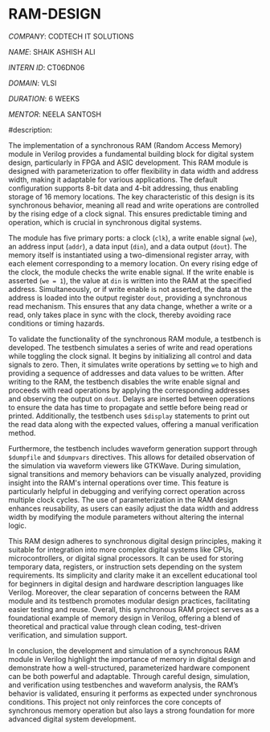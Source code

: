 # RAM-DESIGN

*COMPANY*: CODTECH IT SOLUTIONS 

*NAME*: SHAIK ASHISH ALI

*INTERN ID*: CT06DN06

*DOMAIN*: VLSI

*DURATION*: 6 WEEKS

*MENTOR*: NEELA SANTOSH

#description:

The implementation of a synchronous RAM (Random Access Memory) module in Verilog provides a fundamental building block for digital system design, particularly in FPGA and ASIC development. This RAM module is designed with parameterization to offer flexibility in data width and address width, making it adaptable for various applications. The default configuration supports 8-bit data and 4-bit addressing, thus enabling storage of 16 memory locations. The key characteristic of this design is its synchronous behavior, meaning all read and write operations are controlled by the rising edge of a clock signal. This ensures predictable timing and operation, which is crucial in synchronous digital systems.

The module has five primary ports: a clock (`clk`), a write enable signal (`we`), an address input (`addr`), a data input (`din`), and a data output (`dout`). The memory itself is instantiated using a two-dimensional register array, with each element corresponding to a memory location. On every rising edge of the clock, the module checks the write enable signal. If the write enable is asserted (`we = 1`), the value at `din` is written into the RAM at the specified address. Simultaneously, or if write enable is not asserted, the data at the address is loaded into the output register `dout`, providing a synchronous read mechanism. This ensures that any data change, whether a write or a read, only takes place in sync with the clock, thereby avoiding race conditions or timing hazards.

To validate the functionality of the synchronous RAM module, a testbench is developed. The testbench simulates a series of write and read operations while toggling the clock signal. It begins by initializing all control and data signals to zero. Then, it simulates write operations by setting `we` to high and providing a sequence of addresses and data values to be written. After writing to the RAM, the testbench disables the write enable signal and proceeds with read operations by applying the corresponding addresses and observing the output on `dout`. Delays are inserted between operations to ensure the data has time to propagate and settle before being read or printed. Additionally, the testbench uses `$display` statements to print out the read data along with the expected values, offering a manual verification method.

Furthermore, the testbench includes waveform generation support through `$dumpfile` and `$dumpvars` directives. This allows for detailed observation of the simulation via waveform viewers like GTKWave. During simulation, signal transitions and memory behaviors can be visually analyzed, providing insight into the RAM's internal operations over time. This feature is particularly helpful in debugging and verifying correct operation across multiple clock cycles. The use of parameterization in the RAM design enhances reusability, as users can easily adjust the data width and address width by modifying the module parameters without altering the internal logic.

This RAM design adheres to synchronous digital design principles, making it suitable for integration into more complex digital systems like CPUs, microcontrollers, or digital signal processors. It can be used for storing temporary data, registers, or instruction sets depending on the system requirements. Its simplicity and clarity make it an excellent educational tool for beginners in digital design and hardware description languages like Verilog. Moreover, the clear separation of concerns between the RAM module and its testbench promotes modular design practices, facilitating easier testing and reuse. Overall, this synchronous RAM project serves as a foundational example of memory design in Verilog, offering a blend of theoretical and practical value through clean coding, test-driven verification, and simulation support.

In conclusion, the development and simulation of a synchronous RAM module in Verilog highlight the importance of memory in digital design and demonstrate how a well-structured, parameterized hardware component can be both powerful and adaptable. Through careful design, simulation, and verification using testbenches and waveform analysis, the RAM’s behavior is validated, ensuring it performs as expected under synchronous conditions. This project not only reinforces the core concepts of synchronous memory operation but also lays a strong foundation for more advanced digital system development.
